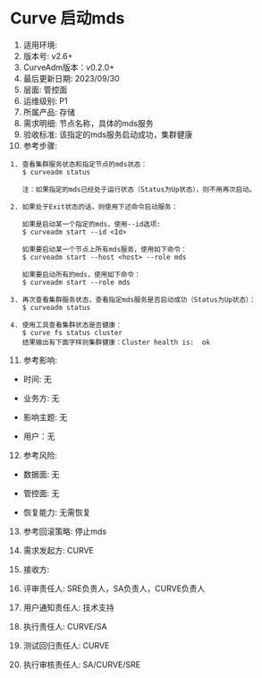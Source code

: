 # Curve 启动mds

1. 适用环境:
2. 版本号: v2.6+
3. CurveAdm版本：v0.2.0+
4. 最后更新日期: 2023/09/30
5. 层面: 管控面
6. 运维级别: P1
7. 所属产品: 存储
8. 需求明细: 节点名称，具体的mds服务
9. 验收标准: 该指定的mds服务启动成功，集群健康
10. 参考步骤:

```plaintext
1. 查看集群服务状态和指定节点的mds状态：
   $ curveadm status
   
   注：如果指定的mds已经处于运行状态（Status为Up状态），则不用再次启动。
   
2. 如果处于Exit状态的话，则使用下述命令启动服务：

   如果是启动某一个指定的mds，使用--id选项:
   $ curveadm start --id <Id>
   
   如果要启动某一个节点上所有mds服务，使用如下命令：
   $ curveadm start --host <host> --role mds
   
   如果要启动所有的mds，使用如下命令：
   $ curveadm start --role mds
   
3. 再次查看集群服务状态，查看指定mds服务是否启动成功（Status为Up状态）：
   $ curveadm status
   
4. 使用工具查看集群状态是否健康：
   $ curve fs status cluster
   结果输出有下面字样则集群健康：Cluster health is:  ok
```

11. 参考影响:

* 时间: 无

* 业务方: 无

* 影响主题: 无

* 用户：无

12. 参考风险:

* 数据面: 无

* 管控面: 无

* 恢复能力: 无需恢复

13. 参考回滚策略: 停止mds

14. 需求发起方: CURVE

15. 接收方:

16. 评审责任人: SRE负责人，SA负责人，CURVE负责人

17. 用户通知责任人: 技术支持

18. 执行责任人: CURVE/SA

19. 测试回归责任人: CURVE

20. 执行审核责任人: SA/CURVE/SRE